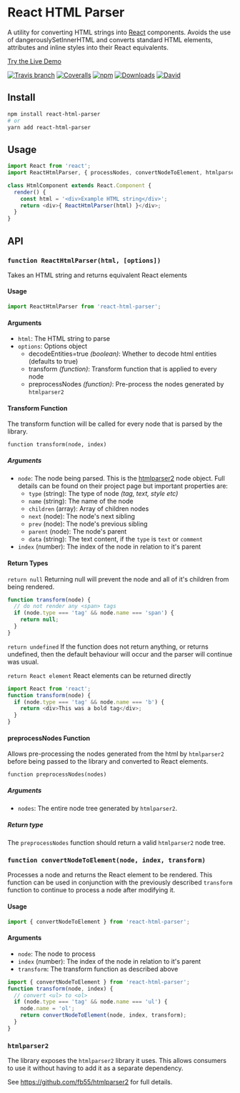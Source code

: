 # React HTML Parser

A utility for converting HTML strings into [React](https://facebook.github.io/react/) components. Avoids the use of dangerouslySetInnerHTML and converts standard HTML elements, attributes and inline styles into their React equivalents.

[Try the Live Demo](https://wrakky.github.io/react-html-parser)

[![Travis branch](https://img.shields.io/travis/wrakky/react-html-parser/master.svg)](https://travis-ci.org/wrakky/react-html-parser)
[![Coveralls](https://img.shields.io/coveralls/wrakky/react-html-parser.svg)](https://coveralls.io/github/wrakky/react-html-parser)
[![npm](https://img.shields.io/npm/v/react-html-parser.svg)](https://www.npmjs.com/package/react-html-parser)
[![Downloads](https://img.shields.io/npm/dw/react-html-parser.svg)](https://www.npmjs.com/package/react-html-parser)
[![David](https://img.shields.io/david/wrakky/react-html-parser.svg)](https://david-dm.org/wrakky/react-html-parser)

## Install

```bash
npm install react-html-parser
# or
yarn add react-html-parser
```

## Usage

```javascript
import React from 'react';
import ReactHtmlParser, { processNodes, convertNodeToElement, htmlparser2 } from 'react-html-parser';

class HtmlComponent extends React.Component {
  render() {
    const html = '<div>Example HTML string</div>';
    return <div>{ ReactHtmlParser(html) }</div>;
  }
}
```

## API

### `function ReactHtmlParser(html, [options])`
Takes an HTML string and returns equivalent React elements

#### Usage
```js
import ReactHtmlParser from 'react-html-parser';
```
#### Arguments
- `html`: The HTML string to parse
- `options`: Options object
  - decodeEntities=true *(boolean)*: Whether to decode html entities (defaults to true)
  - transform *(function)*: Transform function that is applied to every node
  - preprocessNodes *(function)*: Pre-process the nodes generated by `htmlparser2`

#### Transform Function
The transform function will be called for every node that is parsed by the library.

`function transform(node, index)`
##### Arguments
- `node`: The node being parsed. This is the [htmlparser2](https://github.com/fb55/htmlparser2) node object. Full details can be found on their project page but important properties are:
  - `type` (string): The type of node *(tag, text, style etc)*
  - `name` (string): The name of the node
  - `children` (array): Array of children nodes
  - `next` (node): The node's next sibling
  - `prev` (node): The node's previous sibling
  - `parent` (node): The node's parent
  - `data` (string): The text content, if the `type` is `text` or `comment`
- `index` (number): The index of the node in relation to it's parent

#### Return Types
`return null`
Returning null will prevent the node and all of it's children from being rendered.
```js
function transform(node) {
  // do not render any <span> tags
  if (node.type === 'tag' && node.name === 'span') {
    return null;
  }
}
```
`return undefined`
If the function does not return anything, or returns undefined, then the default behaviour will occur and the parser will continue was usual.

`return React element`
React elements can be returned directly
```js
import React from 'react';
function transform(node) {
  if (node.type === 'tag' && node.name === 'b') {
    return <div>This was a bold tag</div>;
  }
}
```

#### preprocessNodes Function
Allows pre-processing the nodes generated from the html by `htmlparser2` before being passed to the library and converted to React elements.

`function preprocessNodes(nodes)`
##### Arguments
- `nodes`: The entire node tree generated by `htmlparser2`.

##### Return type
The `preprocessNodes` function should return a valid `htmlparser2` node tree.

### `function convertNodeToElement(node, index, transform)`
Processes a node and returns the React element to be rendered. This function can be used in conjunction with the previously described `transform` function to continue to process a node after modifying it.

#### Usage
```js
import { convertNodeToElement } from 'react-html-parser';
```
#### Arguments
- `node`: The node to process
- `index` (number): The index of the node in relation to it's parent
- `transform`: The transform function as described above

```js
import { convertNodeToElement } from 'react-html-parser';
function transform(node, index) {
  // convert <ul> to <ol>
  if (node.type === 'tag' && node.name === 'ul') {
    node.name = 'ol';
    return convertNodeToElement(node, index, transform);
  }
}
```

### `htmlparser2`
The library exposes the `htmlparser2` library it uses. This allows consumers
to use it without having to add it as a separate dependency.

See https://github.com/fb55/htmlparser2 for full details.
